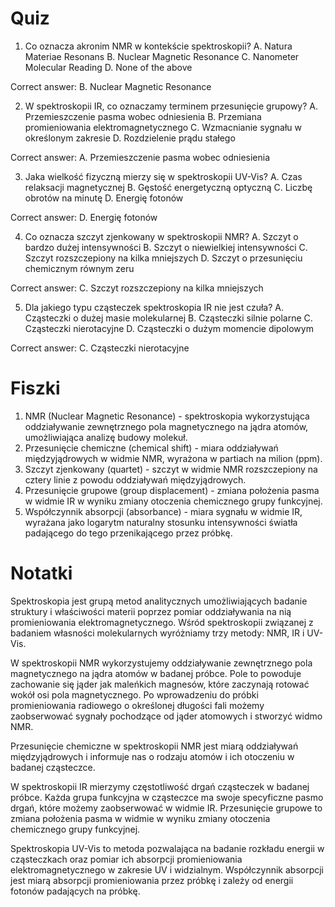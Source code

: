  # Quiz

1. Co oznacza akronim NMR w kontekście spektroskopii?
A. Natura Materiae Resonans
B. Nuclear Magnetic Resonance
C. Nanometer Molecular Reading
D. None of the above

Correct answer: B. Nuclear Magnetic Resonance

2. W spektroskopii IR, co oznaczamy terminem przesunięcie grupowy?
A. Przemieszczenie pasma wobec odniesienia
B. Przemiana promieniowania elektromagnetycznego
C. Wzmacnianie sygnału w określonym zakresie
D. Rozdzielenie prądu stałego

Correct answer: A. Przemieszczenie pasma wobec odniesienia

3. Jaka wielkość fizyczną mierzy się w spektroskopii UV-Vis?
A. Czas relaksacji magnetycznej
B. Gęstość energetyczną optyczną
C. Liczbę obrotów na minutę
D. Energię fotonów

Correct answer: D. Energię fotonów

4. Co oznacza szczyt zjenkowany w spektroskopii NMR?
A. Szczyt o bardzo dużej intensywności
B. Szczyt o niewielkiej intensywności
C. Szczyt rozszczepiony na kilka mniejszych
D. Szczyt o przesunięciu chemicznym równym zeru

Correct answer: C. Szczyt rozszczepiony na kilka mniejszych

5. Dla jakiego typu cząsteczek spektroskopia IR nie jest czuła?
A. Cząsteczki o dużej masie molekularnej
B. Cząsteczki silnie polarne
C. Cząsteczki nierotacyjne
D. Cząsteczki o dużym momencie dipolowym

Correct answer: C. Cząsteczki nierotacyjne

# Fiszki

1. NMR (Nuclear Magnetic Resonance) - spektroskopia wykorzystująca oddziaływanie zewnętrznego pola magnetycznego na jądra atomów, umożliwiająca analizę budowy molekuł.
2. Przesunięcie chemiczne (chemical shift) - miara oddziaływań międzyjądrowych w widmie NMR, wyrażona w partiach na milion (ppm).
3. Szczyt zjenkowany (quartet) - szczyt w widmie NMR rozszczepiony na cztery linie z powodu oddziaływań międzyjądrowych.
4. Przesunięcie grupowe (group displacement) - zmiana położenia pasma w widmie IR w wyniku zmiany otoczenia chemicznego grupy funkcyjnej.
5. Współczynnik absorpcji (absorbance) - miara sygnału w widmie IR, wyrażana jako logarytm naturalny stosunku intensywności światła padającego do tego przenikającego przez próbkę.

# Notatki

Spektroskopia jest grupą metod analitycznych umożliwiających badanie struktury i właściwości materii poprzez pomiar oddziaływania na nią promieniowania elektromagnetycznego. Wśród spektroskopii związanej z badaniem własności molekularnych wyróżniamy trzy metody: NMR, IR i UV-Vis.

W spektroskopii NMR wykorzystujemy oddziaływanie zewnętrznego pola magnetycznego na jądra atomów w badanej próbce. Pole to powoduje zachowanie się jąder jak maleńkich magnesów, które zaczynają rotować wokół osi pola magnetycznego. Po wprowadzeniu do próbki promieniowania radiowego o określonej długości fali możemy zaobserwować sygnały pochodzące od jąder atomowych i stworzyć widmo NMR.

Przesunięcie chemiczne w spektroskopii NMR jest miarą oddziaływań międzyjądrowych i informuje nas o rodzaju atomów i ich otoczeniu w badanej cząsteczce.

W spektroskopii IR mierzymy częstotliwość drgań cząsteczek w badanej próbce. Każda grupa funkcyjna w cząsteczce ma swoje specyficzne pasmo drgań, które możemy zaobserwować w widmie IR. Przesunięcie grupowe to zmiana położenia pasma w widmie w wyniku zmiany otoczenia chemicznego grupy funkcyjnej.

Spektroskopia UV-Vis to metoda pozwalająca na badanie rozkładu energii w cząsteczkach oraz pomiar ich absorpcji promieniowania elektromagnetycznego w zakresie UV i widzialnym. Współczynnik absorpcji jest miarą absorpcji promieniowania przez próbkę i zależy od energii fotonów padających na próbkę.